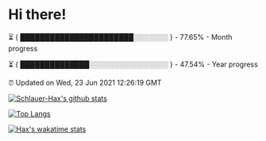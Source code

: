 # Hi there!

⏳ { ███████████████████████░░░░░░░ } - 77.65% - Month progress

⏳ { ██████████████░░░░░░░░░░░░░░░░ } - 47.54% - Year progress

⏰ Updated on Wed, 23 Jun 2021 12:26:19 GMT


[![Schlauer-Hax's github stats](https://github-readme-stats.vercel.app/api?username=Schlauer-Hax&show_icons=true&theme=dark&count_private=true)](https://github.com/Schlauer-Hax)


[![Top Langs](https://github-readme-stats.vercel.app/api/top-langs/?username=Schlauer-Hax&layout=compact&theme=dark)](https://github.com/Schlauer-Hax?tab=repositories)


[![Hax's wakatime stats](https://github-readme-stats.vercel.app/api/wakatime?username=Hax&theme=dark)](https://wakatime.com/@Hax)

